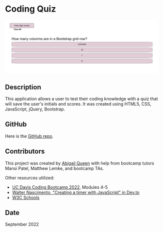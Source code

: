 # Coding Quiz
![screenshot](./assets/images/coding-quiz-screenshot.jpg)

## Description
This application allows a user to test their coding knowledge with a quiz that will save the user's initials and scores. It was created using HTML5, CSS, JavaScript, jQuery, Bootstrap.

## GitHub
Here is the [GitHub repo](https://github.com/Abi-Queen/Coding-Quiz). 

## Contributors
This project was created by [Abigail Queen](https://github.com/Abi-Queen) with help from bootcamp tutors Mansi Patel, Matthew Lemke, and bootcamp TAs.

Other resources utilized:
- [UC Davis Coding Bootcamp 2022](https://bootcamp.ucdavis.edu/), Modules 4-5
- [Walter Nascimento, "Creating a timer with JavaScript" in Dev.to](https://dev.to/walternascimentobarroso/creating-a-timer-with-javascript-8b7)
- [W3C Schools](https://www.w3schools.com/) 

## Date
September 2022
